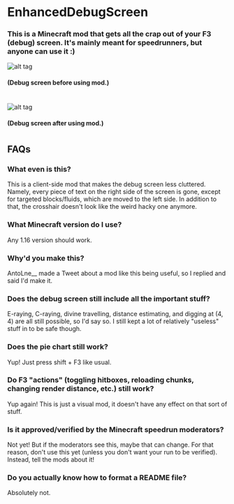 # EnhancedDebugScreen

### **This is a Minecraft mod that gets all the crap out of your F3 (debug) screen. It's mainly meant for speedrunners, but anyone can use it :)**


![alt tag](https://i.imgur.com/phE2chE.png)
#### **(Debug screen before using mod.)**

#

![alt tag](https://i.imgur.com/TpKxFj1.png)
#### **(Debug screen after using mod.)**

#


## FAQs
### What even is this?
This is a client-side mod that makes the debug screen less cluttered. Namely, every piece of text on the right side of the screen is gone, except for targeted blocks/fluids, which are moved to the left side. In addition to that, the crosshair doesn't look like the weird hacky one anymore.
### What Minecraft version do I use?
Any 1.16 version should work.
### Why'd you make this?
AntoLne__ made a Tweet about a mod like this being useful, so I replied and said I'd make it.
### Does the debug screen still include all the important stuff?
E-raying, C-raying, divine travelling, distance estimating, and digging at (4, 4) are all still possible, so I'd say so. I still kept a lot of relatively "useless" stuff in to be safe though.
### Does the pie chart still work?
Yup! Just press shift + F3 like usual.
### Do F3 "actions" (toggling hitboxes, reloading chunks, changing render distance, etc.) still work?
Yup again! This is just a visual mod, it doesn't have any effect on that sort of stuff.
### Is it approved/verified by the Minecraft speedrun moderators?
Not yet! But if the moderators see this, maybe that can change. For that reason, don't use this yet (unless you don't want your run to be verified). Instead, tell the mods about it!
### Do you actually know how to format a README file?
Absolutely not.

